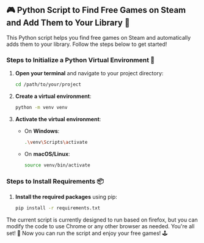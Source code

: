 ## 🎮 Python Script to Find Free Games on Steam and Add Them to Your Library 🚀

This Python script helps you find free games on Steam and automatically adds them to your library. Follow the steps below to get started!

### Steps to Initialize a Python Virtual Environment 🐍

1. **Open your terminal** and navigate to your project directory:
    ```sh
    cd /path/to/your/project
    ```

2. **Create a virtual environment**:
    ```sh
    python -m venv venv
    ```

3. **Activate the virtual environment**:
    - On **Windows**:
        ```sh
        .\venv\Scripts\activate
        ```
    - On **macOS/Linux**:
        ```sh
        source venv/bin/activate
        ```

### Steps to Install Requirements 📦

1. **Install the required packages** using pip:
    ```sh
    pip install -r requirements.txt
    ```

The current script is currently designed to run based on firefox, but you can modify the code to use Chrome or any other browser as needed.
You're all set! 🎉 Now you can run the script and enjoy your free games! 🕹️
